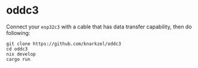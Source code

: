# oddc3

Connect your `esp32c3` with a cable that has data transfer capability, then do following:

```
git clone https://github.com/knarkzel/oddc3
cd oddc3
nix develop
cargo run
```
